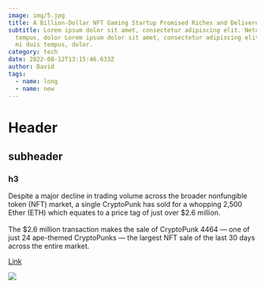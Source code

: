 ```yaml
---
image: img/5.jpg
title: A Billion-Dollar NFT Gaming Startup Promised Riches and Delivered Disaster
subtitle: Lorem ipsum dolor sit amet, consectetur adipiscing elit. Netus mi duis
  tempus, dolor Lorem ipsum dolor sit amet, consectetur adipiscing elit. Netus
  mi duis tempus, dolor.
category: tech
date: 2022-08-12T13:15:46.633Z
author: David
tags:
  - name: long
  - name: new
---
```

# Header

## subheader

### h3

Despite a major decline in trading volume across the broader nonfungible token (NFT) market, a single CryptoPunk has sold for a whopping 2,500 Ether (ETH) which equates to a price tag of just over $2.6 million.\
\
The $2.6 million transaction makes the sale of CryptoPunk 4464 — one of just 24 ape-themed CryptoPunks — the largest NFT sale of the last 30 days across the entire market.

[Link](google.com)

![](img/4.jpg)